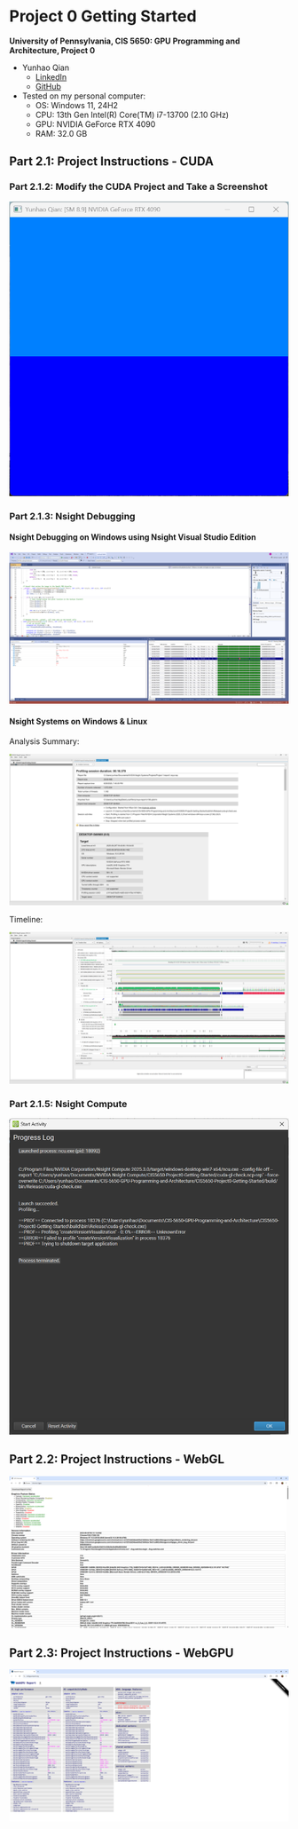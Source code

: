 Project 0 Getting Started
====================

**University of Pennsylvania, CIS 5650: GPU Programming and Architecture, Project 0**

* Yunhao Qian
  * [LinkedIn](www.linkedin.com/in/yunhao-qian-026980170)
  * [GitHub](https://github.com/yunhao-qian)
* Tested on my personal computer:
  * OS: Windows 11, 24H2
  * CPU: 13th Gen Intel(R) Core(TM) i7-13700 (2.10 GHz)
  * GPU: NVIDIA GeForce RTX 4090
  * RAM: 32.0 GB

## Part 2.1: Project Instructions - CUDA

### Part 2.1.2: Modify the CUDA Project and Take a Screenshot

![](images/Screenshot%202025-08-29%20191553.png)

### Part 2.1.3: Nsight Debugging

#### Nsight Debugging on Windows using Nsight Visual Studio Edition

![](images/Screenshot%202025-08-29%20193629.png)

#### Nsight Systems on Windows & Linux

Analysis Summary:

![](images/Screenshot%202025-08-29%20194129.png)

Timeline:

![](images/Screenshot%202025-08-29%20194252.png)

### Part 2.1.5: Nsight Compute

![](images/Screenshot%202025-08-29%20201102.png)

## Part 2.2: Project Instructions - WebGL

![](images/Screenshot%202025-08-29%20201404.png)

## Part 2.3: Project Instructions - WebGPU

![](images/Screenshot%202025-08-29%20201523.png)
